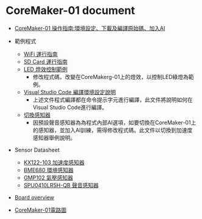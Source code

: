 
CoreMaker-01 document
=====================

- [CoreMaker-01 操作指南:環境設定、下載及編譯原始碼、加入AI](https://github.com/frank1201/CoreMaker-01/blob/master/docs/coremaker%E6%93%8D%E4%BD%9C%E6%8C%87%E5%8D%97_V1.1.pdf)
- 範例程式
    - [WiFi 運行指南](https://github.com/frank1201/CoreMaker-01/blob/master/docs/CoreMaker-01%20wifi%20%E9%81%8B%E8%A1%8C%E6%8C%87%E5%8D%97.pdf)
    - [SD Card 運行指南](https://github.com/CoretronicMEMS/CoreMaker-01/blob/master/docs/CoreMaker-01%20Sd%20card%E9%81%8B%E8%A1%8C%E6%8C%87%E5%8D%97.pdf)
    - [LED 燈效控制範例](https://github.com/CoretronicMEMS/CoreMaker-01/blob/master/docs/CoreMaker-01%20LED%E7%87%88%E6%95%88%E6%8E%A7%E5%88%B6.pdf)
        * 修改程式碼，改變在CoreMakerg-01上的燈效，以控制LED綠燈為範例。
    - [Visual Studio Code 編譯環境設定說明](https://github.com/CoretronicMEMS/CoreMaker-01/blob/master/docs/CoreMaker-01%20Visual%20Studio%20Code%20%E7%B7%A8%E8%AD%AF%E7%92%B0%E5%A2%83%E8%A8%AD%E5%AE%9A%E8%AA%AA%E6%98%8E.pdf)
        * 上述文件程式編譯都在命令提示字元進行編譯，此文件將說明如何在Visual Studio Code進行編譯。
    - [切換感知器](https://github.com/CoretronicMEMS/CoreMaker-01/blob/master/docs/Kx122(%E5%8A%A0%E9%80%9F%E5%BA%A6)%E6%84%9F%E7%9F%A5%E5%99%A8%E8%A8%93%E7%B7%B4AI%E6%A8%A1%E7%B5%84.pdf)
        * 因預設聲音感知器為為程式內部AI選項，如要切換在CoreMaker-01上的感知器，並加入AI訓練，需得修改程式碼。此文件以切換到加速度感知器舉例說明。
- Sensor Datasheet
    - [KX122-103 加速度感知器](https://github.com/frank1201/CoreMaker-01/blob/master/docs/KX122-1037-Specifications-Rev-6.0.pdf)
    - [BME680 環境感知器](https://pdf1.alldatasheet.com/datasheet-pdf/view/1132061/BOSCH/BME680.html)
    - [GMP102 氣壓感知器](https://github.com/GlobalMEMS/Datasheets/blob/master/GMP102%E6%95%B0%E6%8D%AE%E6%89%8B%E5%86%8CV1.3.pdf)
    - [SPU0410LR5H-QB 聲音感知器](https://media.digikey.com/pdf/Data%20Sheets/Knowles%20Acoustics%20PDFs/SPU0410LR5H-QB_RevH_3-27-13.pdf)
- [Board overview](https://github.com/CoretronicMEMS/CoreMaker-01/blob/master/docs/board_top_view.png)

- [CoreMaker-01電路圖](https://github.com/CoretronicMEMS/CoreMaker-01/blob/master/docs/Schematic_coremaker-01_V1(211213).pdf)